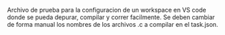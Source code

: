Archivo de prueba para la configuracion de un workspace en VS code donde se pueda depurar, compilar y correr facilmente.
Se deben cambiar de forma manual los nombres de los archivos .c a compilar en el task.json.
